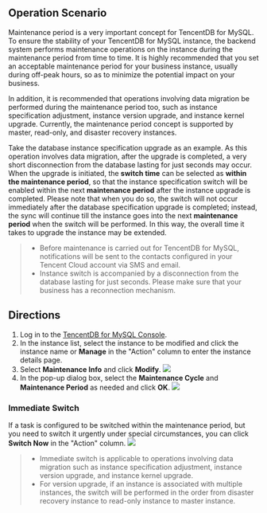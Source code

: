 ## Operation Scenario
Maintenance period is a very important concept for TencentDB for MySQL. To ensure the stability of your TencentDB for MySQL instance, the backend system performs maintenance operations on the instance during the maintenance period from time to time. It is highly recommended that you set an acceptable maintenance period for your business instance, usually during off-peak hours, so as to minimize the potential impact on your business.

In addition, it is recommended that operations involving data migration be performed during the maintenance period too, such as instance specification adjustment, instance version upgrade, and instance kernel upgrade. Currently, the maintenance period concept is supported by master, read-only, and disaster recovery instances.

Take the database instance specification upgrade as an example. As this operation involves data migration, after the upgrade is completed, a very short disconnection from the database lasting for just seconds may occur. When the upgrade is initiated, the **switch time** can be selected as **within the maintenance period**, so that the instance specification switch will be enabled within the next **maintenance period** after the instance upgrade is completed. Please note that when you do so, the switch will not occur immediately after the database specification upgrade is completed; instead, the sync will continue till the instance goes into the next **maintenance period** when the switch will be performed. In this way, the overall time it takes to upgrade the instance may be extended.

>
>- Before maintenance is carried out for TencentDB for MySQL, notifications will be sent to the contacts configured in your Tencent Cloud account via SMS and email.
>- Instance switch is accompanied by a disconnection from the database lasting for just seconds. Please make sure that your business has a reconnection mechanism.

## Directions
1. Log in to the [TencentDB for MySQL Console](https://console.cloud.tencent.com/cdb/).
2. In the instance list, select the instance to be modified and click the instance name or **Manage** in the "Action" column to enter the instance details page.
3. Select **Maintenance Info** and click **Modify**.
![](https://main.qcloudimg.com/raw/388e3aa6ca18c6cb947eb4d053ad1eb5.png)
4. In the pop-up dialog box, select the **Maintenance Cycle** and **Maintenance Period** as needed and click **OK**.
![](https://main.qcloudimg.com/raw/001fee80a9e1e7f5f55c2de15802a613.png)

<span id="lijiqiehuan"></span>
### Immediate Switch
If a task is configured to be switched within the maintenance period, but you need to switch it urgently under special circumstances, you can click **Switch Now** in the "Action" column.
![](https://main.qcloudimg.com/raw/fd9780d4f9e1d8094bcb82f215deb366.png)
>
>- Immediate switch is applicable to operations involving data migration such as instance specification adjustment, instance version upgrade, and instance kernel upgrade.
>- For version upgrade, if an instance is associated with multiple instances, the switch will be performed in the order from disaster recovery instance to read-only instance to master instance.

